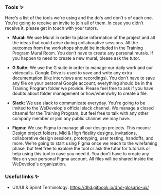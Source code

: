 ### Tools :sparkles:

Here's a list of the tools we're using and the do's and don’t s of each one. You're going to receive an invite to join all of them. In case you didn't receive it, please get in touch with your tutors.

- **Mural:**
We use Mural in order to place information of the project and all the ideas that could arise during collaborative sessions. All the outcomes from the workshops should be included in the Training Program Mural Room. You don't have to create any personal murals. If you happen to need to create a new mural, please ask the tutor.

- **G Suite:**
We use the G suite in order to manage our daily work and our videocalls. Google Drive is used to save and write any extra documentation (like interviews and recordings). You don't have to save any file on your personal Google account; everything should be in the Training Program folder we provide. Please feel free to ask if you have doubts about folder management or how/when/why to create a file.

- **Slack:**
We use slack to communicate everyday. You're going to be invited to the WeDevelop's official slack channel. We manage a closed channel for the Training Program, but feel free to talk with any other company member or join any public channel we may have.

- **Figma:**
We use Figma to manage all our design projects. This means: Design project folders, Mid & High fidelity designs, invitations, collaborative design sessions, prototyping, user testing, handoffs, and more.  We're going to start using Figma once we reach to the wirefaming phase, but feel free to explore the tool or ask the tutor for tutorials or help using this tool in case you need it. You don't have to create any files on your personal Figma account. All files will be shared inside the WeDevelop's organization.

### Useful links :sparkles:

- UX/UI & Sprint Terminology: https://dhd.gitbook.io/dhd-glosario-ux/
